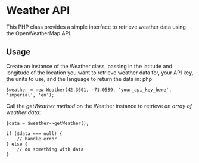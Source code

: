 # Weather API
This PHP class provides a simple interface to retrieve weather data using the OpenWeatherMap API.

## Usage
Create an instance of the Weather class, passing in the latitude and longitude of the location you want to retrieve weather data for, your API key, the units to use, and the language to return the data in:
php

```
$weather = new Weather(42.3601, -71.0589, 'your_api_key_here', 'imperial', 'en');
```
Call the *getWeather method* on the Weather instance to retrieve *an array of weather data*:

```
$data = $weather->getWeather();

if ($data === null) {
    // handle error
} else {
    // do something with data
}
```
